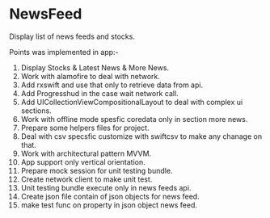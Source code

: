 # NewsFeed

Display list of news feeds and stocks. 

Points was implemented in app:- 

1. Display Stocks & Latest News & More News.
2. Work with alamofire to deal with network.
3. Add rxswift and use that only to retrieve data from api.
4. Add Progresshud in the case wait network call.
5. Add UICollectionViewCompositionalLayout to deal with complex ui sections.
6. Work with offline mode spesfic coredata only in section more news.
7. Prepare some helpers files for project.
8. Deal with csv specsfic customize with swiftcsv to make any chanage on that.
9. Work with architectural pattern MVVM.
10. App support only vertical orientation.
11. Prepare mock session for unit testing bundle.
12. Create network client to make unit test.
13. Unit testing bundle execute only in news feeds api.
14. Create json file contain of json objects for news feed.
15. make test func on property in json object news feed. 
